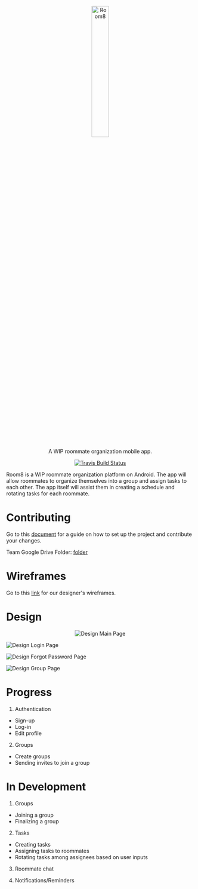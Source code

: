 <p align="center">
  <img src="/img/Room8Logo.png" width="30%" alt="Room8"/>
</p>

<p align="center">
  A WIP roommate organization mobile app.
</p>

<p align="center">
  <a href="https://travis-ci.org/ubclaunchpad/room8">
    <img src="https://travis-ci.com/ubclaunchpad/Room8.svg?branch=master"
      alt="Travis Build Status" />
  </a>
</p>

Room8 is a WIP roommate organization platform on Android. The app will allow roommates to organize themselves into a group and assign tasks to each other. The app itself will assist them in creating a schedule and rotating tasks for each roommate.

# Contributing

Go to this [document](https://docs.google.com/document/d/1CVaAKaMRLd4syWPMctv8GJbbIl-Sb4rZhWvvKKH_XtQ/edit) for a guide on how to set up the project and contribute your changes.

Team Google Drive Folder: [folder](https://drive.google.com/drive/folders/16reWL5_upOOyzsVwl5tIUWsOwNiytIKA)

# Wireframes

Go to this [link](https://www.figma.com/file/JEO6nLmGolGJdoW51rV5T33c/roommate-wireframes?node-id=0%3A1) for our designer's wireframes.

# Design

<p align="center">
  <img src="/img/room8design1.png"
      alt="Design Main Page" />
      
  <img src="/img/room8design2.png"
        alt="Design Login Page" />
        
  <img src="/img/room8design3.png"
        alt="Design Forgot Password Page" />
        
  <img src="/img/room8design4.png"
        alt="Design Group Page" />
</p>

# Progress

1. Authentication
  - Sign-up
  - Log-in
  - Edit profile

2. Groups
  - Create groups
  - Sending invites to join a group
  
# In Development

1. Groups
  - Joining a group
  - Finalizing a group

2. Tasks
  - Creating tasks
  - Assigning tasks to roommates
  - Rotating tasks among assignees based on user inputs
  
3. Roommate chat

4. Notifications/Reminders
